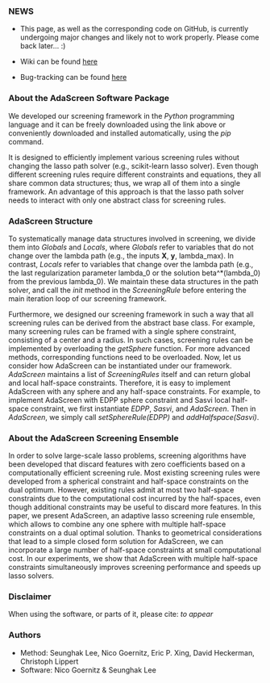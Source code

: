 ### NEWS
- This page, as well as the corresponding code on GitHub,
is currently undergoing major changes and likely not to work properly.
Please come back later... :)

- Wiki can be found [here](https://github.com/nicococo/AdaScreen/wiki)
- Bug-tracking can be found [here](https://github.com/nicococo/AdaScreen/issues)

### About the AdaScreen Software Package
We developed our screening framework in the _Python_ programming language
and it can be freely downloaded using the link above or conveniently
downloaded and installed automatically, using the _pip_ command.

It is designed to efficiently implement various screening rules without
changing the lasso path solver (e.g., scikit-learn lasso solver).
Even though different screening rules require different constraints
and equations, they all share common data structures; thus, we wrap all
of them into a single framework. An advantage of this approach is that
the lasso path solver needs to interact with only one abstract class for
screening rules.

### AdaScreen Structure
To systematically manage data structures involved in screening, we divide
them into _Globals_ and _Locals_, where _Globals_ refer to variables that
do not change over the lambda path (e.g., the inputs **X**, **y**, lambda_max).
In contrast, _Locals_ refer to variables that change over the lambda path
(e.g., the last regularization parameter lambda_0 or the solution beta^*(lambda_0)
from the previous lambda_0). We maintain these data structures in the path solver,
and call the _init_ method in the _ScreeningRule_ before entering the
main iteration loop of our screening framework.

Furthermore, we designed our screening framework in such a way that
all screening rules can be derived from the abstract base class. For example,
many screening rules can be framed with a single sphere constraint,
consisting of a center and a radius. In such cases, screening rules can be
implemented by overloading the _getSphere_ function. For more advanced methods,
corresponding functions need to be overloaded. Now, let us consider how AdaScreen
can be instantiated under our framework. _AdaScreen_ maintains a list of
_ScreeningRules_ itself and can return global and local half-space constraints.
Therefore, it is easy to implement AdaScreen with any sphere and any half-space
constraints. For example, to implement AdaScreen with EDPP sphere constraint
and Sasvi local half-space constraint, we first instantiate _EDPP_, _Sasvi_,
and _AdaScreen_. Then in _AdaScreen_, we simply call _setSphereRule(EDPP)_
and _addHalfspace(Sasvi)_.

### About the AdaScreen Screening Ensemble
In order to solve large-scale lasso problems, screening algorithms have been
developed that discard features with zero coefficients based on a computationally
efficient screening rule. Most existing screening rules were developed from
a spherical constraint and half-space constraints on the dual optimum. However,
existing rules admit at most two half-space constraints due to the computational
cost incurred by the half-spaces, even though additional constraints may be useful
to discard more features. In this paper, we present AdaScreen, an adaptive lasso
screening rule ensemble, which allows to combine any one sphere with multiple
half-space constraints on a dual optimal solution. Thanks to geometrical considerations
that lead to a simple closed form solution for AdaScreen, we can incorporate a large
number of half-space constraints at small computational cost. In our experiments,
we show that AdaScreen with multiple half-space constraints simultaneously improves
screening performance and speeds up lasso solvers.

### Disclaimer
When using the software, or parts of it, please cite:
_to appear_

### Authors
- Method: Seunghak Lee, Nico Goernitz, Eric P. Xing, David Heckerman, Christoph Lippert
- Software: Nico Goernitz & Seunghak Lee